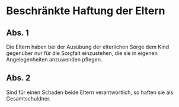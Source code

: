 # Beschränkte Haftung der Eltern



## Abs. 1

 Die Eltern haben bei der Ausübung der elterlichen Sorge dem Kind gegenüber nur für die Sorgfalt einzustehen, die sie in eigenen Angelegenheiten anzuwenden pflegen.

## Abs. 2

 Sind für einen Schaden beide Eltern verantwortlich, so haften sie als Gesamtschuldner. 

